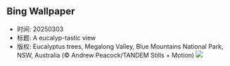 ## Bing Wallpaper
- 时间: 20250303
- 标题: A eucalyp-tastic view
- 版权: Eucalyptus trees, Megalong Valley, Blue Mountains National Park, NSW, Australia (© Andrew Peacock/TANDEM Stills + Motion)
![](https://cn.bing.com/th?id=OHR.EucalyptusForest_EN-US3015819767_UHD.jpg&rf=LaDigue_UHD.jpg&pid=hp&w=3840&h=2160&rs=1&c=4)
